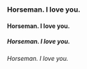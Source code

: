 <h3>Horseman. I love you.</h3>
<h4>Horseman. I love you.</h4>
<h5>Horseman. I love you.</h5>
<h6>Horseman. I love you.</h6>
